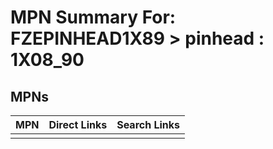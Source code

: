 



# MPN Summary For: FZEPINHEAD1X89 > pinhead : 1X08_90

## MPNs
  

|MPN|Direct Links|Search Links|
| :--- | :--- | :--- |
||||
